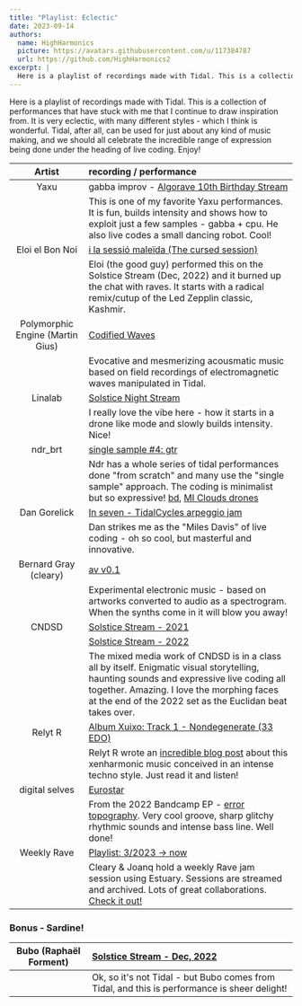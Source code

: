 ```yaml
---
title: "Playlist: Eclectic"
date: 2023-09-14
authors:
  name: HighHarmonics
  picture: https://avatars.githubusercontent.com/u/117384787
  url: https://github.com/HighHarmonics2
excerpt: |
  Here is a playlist of recordings made with Tidal. This is a collection of performances that have stuck with me that I continue to draw inspiration from. It is very eclectic, with many different styles - which I think is wonderful. Tidal, after all, can be used for just about any kind of music making, and we should all celebrate the incredible range of expression being done under the heading of live coding. Enjoy!
---
```


Here is a playlist of recordings made with Tidal. This is a collection of performances that have stuck with me that I continue to draw inspiration from. It is very eclectic, with many different styles - which I think is wonderful. Tidal, after all, can be used for just about any kind of music making, and we should all celebrate the incredible range of expression being done under the heading of live coding. Enjoy!


| Artist  |  recording / performance |
| :--------:    | :---------- |
| Yaxu | gabba improv - [Algorave 10th Birthday Stream](https://www.youtube.com/watch?v=AkZl2uVO4S0&t=85s) |
|  | This is one of my favorite Yaxu performances. It is fun, builds intensity and shows how to exploit just a few samples - gabba + cpu. He also live codes a small dancing robot. Cool! |
| Eloi el Bon Noi | [i la sessió maleïda (The cursed session)](https://www.youtube.com/watch?v=rKmHFpXU63k) |
|  | Eloi (the good guy) performed this on the Solstice Stream (Dec, 2022) and it burned up the chat with raves. It starts with a radical remix/cutup of the Led Zepplin classic, Kashmir. |
| Polymorphic Engine (Martin Gius) | [Codified Waves](https://www.youtube.com/watch?v=ieQ7fA7ah3s&t=59s) |
|  | Evocative and mesmerizing acousmatic music based on field recordings of electromagnetic waves manipulated in Tidal. |
| Linalab | [Solstice Night Stream](https://www.youtube.com/watch?v=DNRZ6u2ksRI&t=65s) |
|  | I really love the vibe here - how it starts in a drone like mode and slowly builds intensity. Nice! |
| ndr_brt | [single sample #4: gtr](https://www.youtube.com/watch?v=XYk096aDOcU&t=55s) |
|  | Ndr has a whole series of tidal performances done "from scratch" and many use the "single sample" approach. The coding is minimalist but so expressive! [bd](https://www.youtube.com/watch?v=mc63VZ-biAo), [MI Clouds drones](https://www.youtube.com/watch?v=Zk3ICtit3tM&t=79s) |
| Dan Gorelick| [In seven - TidalCycles arpeggio jam](https://www.youtube.com/watch?v=WisMIMdnQ2A) |
|  | Dan strikes me as the "Miles Davis" of live coding - oh so cool, but masterful and innovative. |
| Bernard Gray (cleary)| [av v0.1](https://www.youtube.com/watch?v=oTnmjeVGE3g) |
|  | Experimental electronic music - based on artworks converted to audio as a spectrogram. When the synths come in it will blow you away! |
| CNDSD | [Solstice Stream - 2021](https://www.youtube.com/watch?v=sdT9iefP3vg&t=18s) |
|  | [Solstice Stream - 2022](https://www.youtube.com/watch?v=977AbvG2s04&t=118s) |
|  | The mixed media work of CNDSD is in a class all by itself. Enigmatic visual storytelling, haunting sounds and expressive live coding all together. Amazing. I love the morphing faces at the end of the 2022 set as the Euclidan beat takes over. |
| Relyt R | [Album Xuixo: Track 1 - Nondegenerate (33 EDO) ](https://relytr.bandcamp.com/album/xuixo) |
|  | Relyt R wrote an [incredible blog post](https://tidalcycles.org/blog/blog_topic_relyt_r_xuixo) about this xenharmonic music conceived in an intense techno style. Just read it and listen! |
| digital selves | [Eurostar](https://cherche-encore.bandcamp.com/track/eurostar-2) |
|  | From the 2022 Bandcamp EP - [error topography](https://cherche-encore.bandcamp.com/album/error-topography). Very cool groove, sharp glitchy rhythmic sounds and intense bass line. Well done! |
| Weekly Rave | [Playlist: 3/2023 -> now ](https://www.youtube.com/watch?v=WisMIMdnQ2A) |
|  | Cleary & Joanq hold a weekly Rave jam session using Estuary. Sessions are streamed and archived. Lots of great collaborations. [Check it out!](https://www.youtube.com/watch?v=bQjTJcSeiHA&list=PLMBIpibV-wQLvP7jitjnV9E61DfV11235) |

### Bonus - Sardine!

| Bubo (Raphaël Forment)| [Solstice Stream - Dec, 2022](https://www.youtube.com/watch?v=bM5FXw-5N8s) |
| :--------:    | :---------- |
|  | Ok, so it's not Tidal - but Bubo comes from Tidal, and this is performance is sheer delight! |

